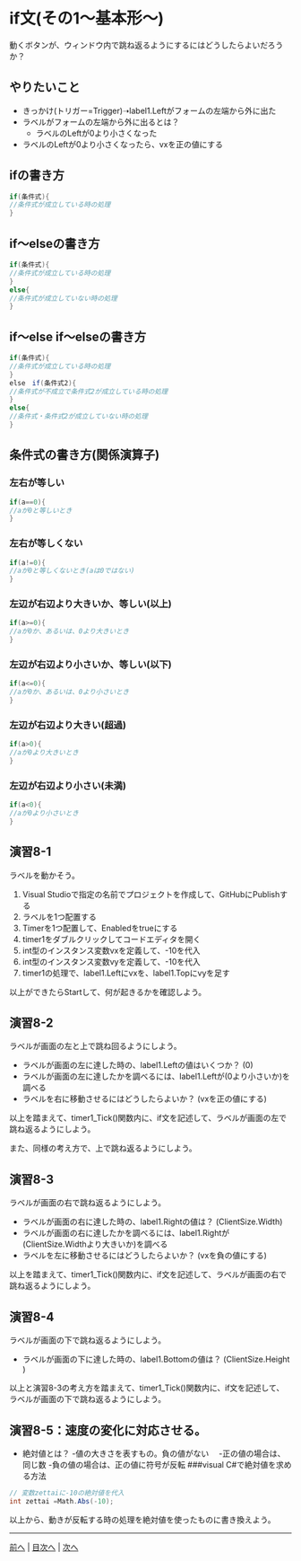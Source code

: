 # if文(その1～基本形～)
動くボタンが、ウィンドウ内で跳ね返るようにするにはどうしたらよいだろうか？

## やりたいこと
- きっかけ(トリガー=Trigger)➝label1.Leftがフォームの左端から外に出た
- ラベルがフォームの左端から外に出るとは？
  - ラベルのLeftが0より小さくなった
- ラベルのLeftが0より小さくなったら、vxを正の値にする
## ifの書き方
```cs
if(条件式){
//条件式が成立している時の処理
}
```

## if～elseの書き方
```cs
if(条件式){
//条件式が成立している時の処理
}
else{
//条件式が成立していない時の処理
}
```

## if～else if～elseの書き方
```cs
if(条件式){
//条件式が成立している時の処理
}
else　if(条件式2){
//条件式が不成立で条件式2が成立している時の処理
}
else{
//条件式・条件式2が成立していない時の処理
}
```

## 条件式の書き方(関係演算子)
### 左右が等しい

```cs
if(a==0){
//aが0と等しいとき
}
```

### 左右が等しくない

```cs
if(a!=0){
//aが0と等しくないとき(aは0ではない)
}
```

### 左辺が右辺より大きいか、等しい(以上)

```cs
if(a>=0){
//aが0か、あるいは、0より大きいとき
}
```

### 左辺が右辺より小さいか、等しい(以下)

```cs
if(a<=0){
//aが0か、あるいは、0より小さいとき
}
```

### 左辺が右辺より大きい(超過)

```cs
if(a>0){
//aが0より大きいとき
}
```

### 左辺が右辺より小さい(未満)

```cs
if(a<0){
//aが0より小さいとき
}
```

## 演習8-1
ラベルを動かそう。

1.	Visual Studioで指定の名前でプロジェクトを作成して、GitHubにPublishする
2.	ラベルを1つ配置する
3.	Timerを1つ配置して、Enabledをtrueにする
4.	timer1をダブルクリックしてコードエディタを開く
5.	int型のインスタンス変数vxを定義して、-10を代入
6.	int型のインスタンス変数vyを定義して、-10を代入
7.	timer1の処理で、label1.Leftにvxを、label1.Topにvyを足す

以上ができたらStartして、何が起きるかを確認しよう。

## 演習8-2
ラベルが画面の左と上で跳ね回るようにしよう。

- ラベルが画面の左に達した時の、label1.Leftの値はいくつか？ (0)
- ラベルが画面の左に達したかを調べるには、label1.Leftが(0より小さいか)を調べる
- ラベルを右に移動させるにはどうしたらよいか？ (vxを正の値にする)

以上を踏まえて、timer1_Tick()関数内に、if文を記述して、ラベルが画面の左で跳ね返るようにしよう。

また、同様の考え方で、上で跳ね返るようにしよう。

## 演習8-3
ラベルが画面の右で跳ね返るようにしよう。
- ラベルが画面の右に達した時の、label1.Rightの値は？    (ClientSize.Width)
- ラベルが画面の右に達したかを調べるには、label1.Rightが(ClientSize.Widthより大きいか)を調べる
- ラベルを左に移動させるにはどうしたらよいか？ (vxを負の値にする)

以上を踏まえて、timer1_Tick()関数内に、if文を記述して、ラベルが画面の右で跳ね返るようにしよう。

## 演習8-4
ラベルが画面の下で跳ね返るようにしよう。

- ラベルが画面の下に達した時の、label1.Bottomの値は？   (ClientSize.Height )

以上と演習8-3の考え方を踏まえて、timer1_Tick()関数内に、if文を記述して、ラベルが画面の下で跳ね返るようにしよう。

## 演習8-5：速度の変化に対応させる。
- 絶対値とは？
  -値の大きさを表すもの。負の値がない
　-正の値の場合は、同じ数
  -負の値の場合は、正の値に符号が反転
###visual C#で絶対値を求める方法

```cs
// 変数zettaiに-10の絶対値を代入
int zettai =Math.Abs(-10);
```

以上から、動きが反転する時の処理を絶対値を使ったものに書き換えよう。

---

[前へ](07.md) | [目次へ](README.md#%E7%9B%AE%E6%AC%A1) | [次へ](09.md)

